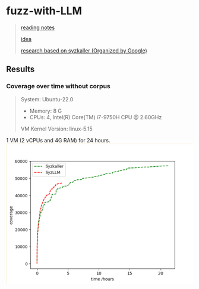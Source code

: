 # fuzz-with-LLM

> [reading notes](https://github.com/AmoyCherry/fuzz-with-LLM/blob/main/notes/reading.md)
>
> [idea](https://github.com/AmoyCherry/fuzz-with-LLM/blob/main/notes/idea.md)
>
> [research based on syzkaller (Organized by Google)](https://github.com/google/syzkaller/blob/master/docs/research.md)


## Results

### Coverage over time without corpus
> System: Ubuntu-22.0
> * Memory: 8 G
> * CPUs: 4, Intel(R) Core(TM) i7-9750H CPU @ 2.60GHz
> 
> 
> VM Kernel Version: linux-5.15

1 VM (2 vCPUs and 4G RAM) for 24 hours.
![test](./documents/assets/test.png)

